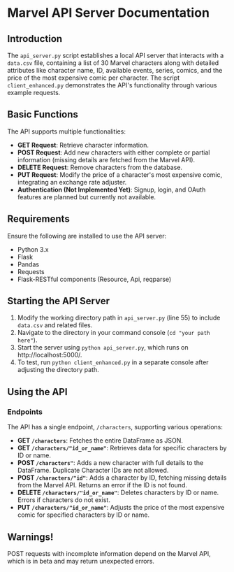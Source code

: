 # Marvel API Server Documentation

## Introduction

The `api_server.py` script establishes a local API server that interacts with a `data.csv` file, containing a list of 30 Marvel characters along with detailed attributes like character name, ID, available events, series, comics, and the price of the most expensive comic per character. The script `client_enhanced.py` demonstrates the API's functionality through various example requests.

## Basic Functions

The API supports multiple functionalities:

- **GET Request**: Retrieve character information.
- **POST Request**: Add new characters with either complete or partial information (missing details are fetched from the Marvel API).
- **DELETE Request**: Remove characters from the database.
- **PUT Request**: Modify the price of a character's most expensive comic, integrating an exchange rate adjuster.
- **Authentication (Not Implemented Yet)**: Signup, login, and OAuth features are planned but currently not available.

## Requirements

Ensure the following are installed to use the API server:

- Python 3.x
- Flask
- Pandas
- Requests
- Flask-RESTful components (Resource, Api, reqparse)

## Starting the API Server

1. Modify the working directory path in `api_server.py` (line 55) to include `data.csv` and related files.
2. Navigate to the directory in your command console (`cd "your path here"`).
3. Start the server using `python api_server.py`, which runs on http://localhost:5000/.
4. To test, run `python client_enhanced.py` in a separate console after adjusting the directory path.

## Using the API

### Endpoints

The API has a single endpoint, `/characters`, supporting various operations:

- **GET `/characters`**: Fetches the entire DataFrame as JSON.
- **GET `/characters/"id_or_name"`**: Retrieves data for specific characters by ID or name.
- **POST `/characters"`**: Adds a new character with full details to the DataFrame. Duplicate Character IDs are not allowed.
- **POST `/characters/"id"`**: Adds a character by ID, fetching missing details from the Marvel API. Returns an error if the ID is not found.
- **DELETE `/characters/"id_or_name"`**: Deletes characters by ID or name. Errors if characters do not exist.
- **PUT `/characters/"id_or_name"`**: Adjusts the price of the most expensive comic for specified characters by ID or name.

## Warnings!

POST requests with incomplete information depend on the Marvel API, which is in beta and may return unexpected errors.
